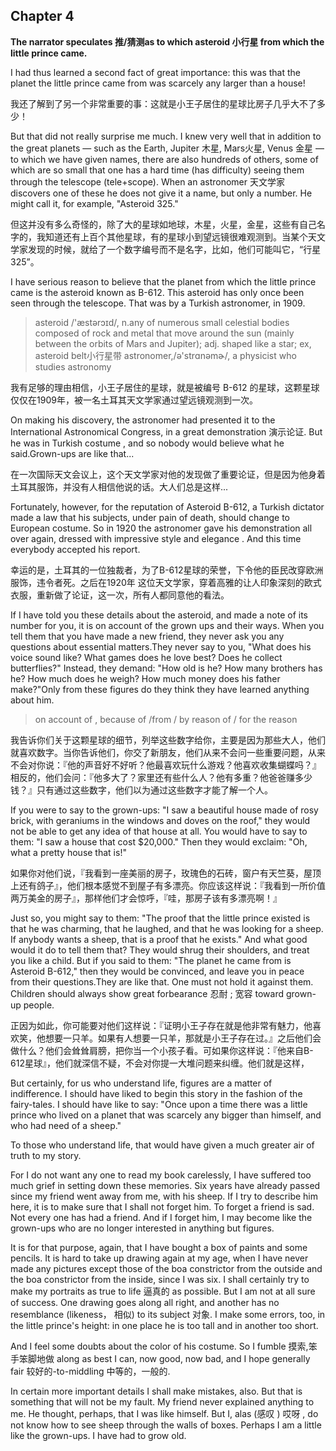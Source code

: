 ## Chapter 4

**The narrator speculates 推/猜测as to which asteroid 小行星 from which the little prince came.**

I had thus learned a second fact of great importance: this was that the planet the little prince came from was scarcely any larger than a house!

我还了解到了另一个非常重要的事：这就是小王子居住的星球比房子几乎大不了多少！

But that did not really surprise me much. I knew very well that in addition to the great planets — such as the Earth, Jupiter 木星, Mars火星, Venus 金星 — to which we have given names, there are also hundreds of others, some of which are so small that one has a hard time (has difficulty) seeing them through the telescope (tele+scope). When an astronomer 天文学家 discovers one of these he does not give it a name, but only a number. He might call it, for example, "Asteroid 325." 

但这并没有多么奇怪的，除了大的星球如地球，木星，火星，金星，这些有自己名字的，我知道还有上百个其他星球，有的星球小到望远镜很难观测到。当某个天文学家发现的时候，就给了一个数字编号而不是名字，比如，他们可能叫它，“行星325”。

I have serious reason to believe that the planet from which the little prince came is the asteroid known as B-612. This asteroid has only once been seen through the telescope. That was by a Turkish astronomer, in 1909.

> asteroid  /'æstərɔɪd/, n.any of numerous small celestial bodies composed of rock and metal that move around the sun (mainly between the orbits of Mars and Jupiter); adj. shaped like a star;  ex, asteroid belt小行星带
> astronomer,/ə'strɑnəmɚ/,  a physicist who studies astronomy

我有足够的理由相信，小王子居住的星球，就是被编号 B-612 的星球，这颗星球仅仅在1909年，被一名土耳其天文学家通过望远镜观测到一次。

On making his discovery, the astronomer had presented it to the International Astronomical Congress, in a great demonstration 演示论证. But he was in Turkish costume , and so nobody would believe what he said.Grown-ups are like that...

在一次国际天文会议上，这个天文学家对他的发现做了重要论证，但是因为他身着土耳其服饰，并没有人相信他说的话。大人们总是这样...


Fortunately, however, for the reputation of Asteroid B-612, a Turkish dictator made a law that his subjects, under pain of death, should change to European costume. So in 1920 the astronomer gave his demonstration all over again, dressed with impressive style and elegance . And this time everybody accepted his report.

> 

幸运的是，土耳其的一位独裁者，为了B-612星球的荣誉，下令他的臣民改穿欧洲服饰，违令者死。之后在1920年 这位天文学家，穿着高雅的让人印象深刻的欧式衣服，重新做了论证，这一次，所有人都同意他的看法。

If I have told you these details about the asteroid, and made a note of its number for you, it is on account of  the grown ups and their ways. When you tell them that you have made a new friend, they never ask you any questions about essential matters.They never say to you, "What does his voice sound like? What games does he love best? Does he collect butterflies?" Instead, they demand: "How old is he? How many brothers has he? How much does he weigh? How much money does his father make?"Only from these figures do they think they have learned anything about him.

> on account of , because of /from / by reason of / for the reason

我告诉你们关于这颗星球的细节，列举这些数字给你，主要是因为那些大人，他们就喜欢数字。当你告诉他们，你交了新朋友，他们从来不会问一些重要问题，从来不会对你说：『他的声音好不好听？他最喜欢玩什么游戏？他喜欢收集蝴蝶吗？』相反的，他们会问：『他多大了？家里还有些什么人？他有多重？他爸爸赚多少钱？』只有通过这些数字，他们以为通过这些数字才能了解一个人。

If you were to say to the grown-ups: "I saw a beautiful house made of rosy brick, with geraniums in the windows and doves on the roof," they would not be able to get any idea of that house at all. You would have to say to them: "I saw a house that cost $20,000." Then they would exclaim: "Oh, what a pretty house that is!"

如果你对他们说，『我看到一座美丽的房子，玫瑰色的石砖，窗户有天竺葵，屋顶上还有鸽子』，他们根本感觉不到屋子有多漂亮。你应该这样说：『我看到一所价值两万美金的房子』，那样他们才会惊呼，『哇，那房子该有多漂亮啊！』

Just so, you might say to them: "The proof that the little prince existed is that he was charming, that he laughed, and that he was looking for a sheep. If anybody wants a sheep, that is a proof that he exists." And what good would it do to tell them that? They would shrug their shoulders, and treat you like a child. But if you said to them: "The planet he came from is Asteroid B-612," then they would be convinced, and leave you in peace from their questions.They are like that. One must not hold it against them. Children should always show great forbearance 忍耐 ; 宽容 toward grown-up people.

正因为如此，你可能要对他们这样说：『证明小王子存在就是他非常有魅力，他喜欢笑，他想要一只羊。如果有人想要一只羊，那就是小王子存在过。』之后他们会做什么？他们会耸耸肩膀，把你当一个小孩子看。可如果你这样说：『他来自B-612星球』，他们就深信不疑，不会对你提一大堆问题来纠缠。他们就是这样，



But certainly, for us who understand life, figures are a matter of indifference. I should have liked to begin this story in the fashion of the fairy-tales. I should have like to say: "Once upon a time there was a little prince who lived on a planet that was scarcely any bigger than himself, and who had need of a sheep."

To those who understand life, that would have given a much greater air of truth to my story.

For I do not want any one to read my book carelessly, I have suffered too much grief in setting down these memories. Six years have already passed since my friend went away from me, with his sheep. If I try to describe him here, it is to make sure that I shall not forget him. To forget a friend is sad. Not every one has had a friend. And if I forget him, I may become like the grown-ups who are no longer interested in anything but figures.

It is for that purpose, again, that I have bought a box of paints and some pencils. It is hard to take up drawing again at my age, when I have never made any pictures except those of the boa constrictor from the outside and the boa constrictor from the inside, since I was six. I shall certainly try to make my portraits as true to life 逼真的 as possible. But I am not at all sure of success. One drawing goes along all right, and another has no resemblance (likeness， 相似) to its subject 对象. I make some errors, too, in the little
prince's height: in one place he is too tall and in another too short.

And I feel some doubts about the color of his costume. So I fumble 摸索,笨手笨脚地做 along as best I can, now good, now bad, and I hope generally fair 较好的-to-middling 中等的，一般的.

In certain more important details I shall make mistakes, also. But that is something that will not be my fault. My friend never explained anything to me. He thought, perhaps, that I was like himself. But I, alas (感叹 ) 哎呀 , do not know how to see sheep through the walls of boxes. Perhaps I am a little like the grown-ups.
I have had to grow old. 
